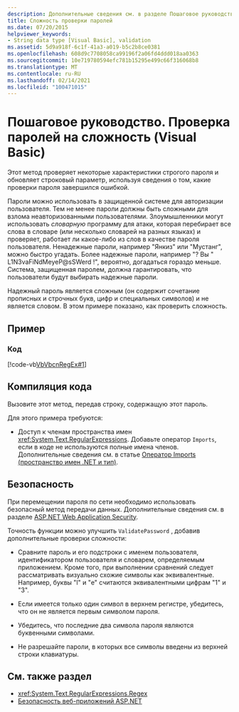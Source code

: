```yaml
---
description: Дополнительные сведения см. в разделе Пошаговое руководство. Проверка сложности паролей (Visual Basic)
title: Сложность проверки паролей
ms.date: 07/20/2015
helpviewer_keywords:
- String data type [Visual Basic], validation
ms.assetid: 5d9a918f-6c1f-41a3-a019-b5c2b8ce0381
ms.openlocfilehash: 608d9c7708058ca99196f2a06fd4ddd018aa0363
ms.sourcegitcommit: 10e719780594efc781b15295e499c66f316068b8
ms.translationtype: MT
ms.contentlocale: ru-RU
ms.lasthandoff: 02/14/2021
ms.locfileid: "100471015"
---
```

# <a name="walkthrough-validating-that-passwords-are-complex-visual-basic"></a>Пошаговое руководство. Проверка паролей на сложность (Visual Basic)

Этот метод проверяет некоторые характеристики строгого пароля и обновляет строковый параметр, используя сведения о том, какие проверки пароля завершился ошибкой.  
  
 Пароли можно использовать в защищенной системе для авторизации пользователя. Тем не менее пароли должны быть сложными для взлома неавторизованными пользователями. Злоумышленники могут использовать *словарную* программу для атаки, которая перебирает все слова в словаре (или несколько словарей на разных языках) и проверяет, работает ли какое-либо из слов в качестве пароля пользователя. Ненадежные пароли, например "Янкиз" или "Мустанг", можно быстро угадать. Более надежные пароли, например "? Вы " L1N3vaFiNdMeyeP@sSWerd !", вероятно, догадаться гораздо меньше. Система, защищенная паролем, должна гарантировать, что пользователи будут выбирать надежные пароли.  
  
 Надежный пароль является сложным (он содержит сочетание прописных и строчных букв, цифр и специальных символов) и не является словом. В этом примере показано, как проверить сложность.  
  
## <a name="example"></a>Пример  
  
### <a name="code"></a>Код  

 [!code-vb[VbVbcnRegEx#1](~/samples/snippets/visualbasic/VS_Snippets_VBCSharp/VbVbcnRegEx/VB/Class1.vb#1)]  
  
## <a name="compile-the-code"></a>Компиляция кода  

 Вызовите этот метод, передав строку, содержащую этот пароль.  
  
 Для этого примера требуются:  
  
- Доступ к членам пространства имен <xref:System.Text.RegularExpressions>. Добавьте оператор `Imports`, если в коде не используются полные имена членов. Дополнительные сведения см. в статье [Оператор Imports (пространство имен .NET и тип)](../../../language-reference/statements/imports-statement-net-namespace-and-type.md).  
  
## <a name="security"></a>Безопасность  

 При перемещении пароля по сети необходимо использовать безопасный метод передачи данных. Дополнительные сведения см. в разделе [ASP.NET Web Application Security](/previous-versions/aspnet/330a99hc(v=vs.100)).
  
 Точность функции можно улучшить `ValidatePassword` , добавив дополнительные проверки сложности:  
  
- Сравните пароль и его подстроки с именем пользователя, идентификатором пользователя и словарем, определяемым приложением. Кроме того, при выполнении сравнений следует рассматривать визуально схожие символы как эквивалентные. Например, буквы "l" и "e" считаются эквивалентными цифрам "1" и "3".  
  
- Если имеется только один символ в верхнем регистре, убедитесь, что он не является первым символом пароля.  
  
- Убедитесь, что последние два символа пароля являются буквенными символами.  
  
- Не разрешайте пароли, в которых все символы введены из верхней строки клавиатуры.  
  
## <a name="see-also"></a>См. также раздел

- <xref:System.Text.RegularExpressions.Regex>
- [Безопасность веб-приложений ASP.NET](/previous-versions/aspnet/330a99hc(v=vs.100))
